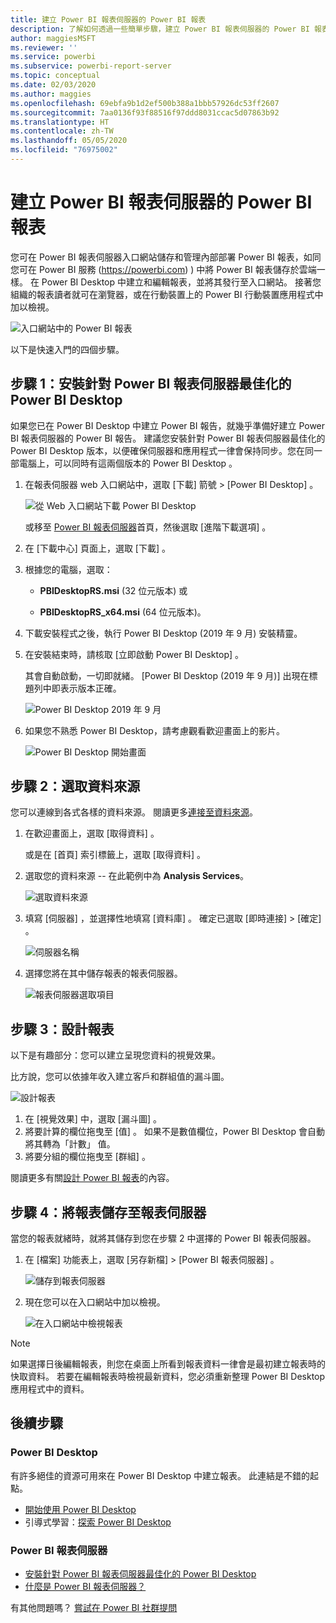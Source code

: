 ```yaml
---
title: 建立 Power BI 報表伺服器的 Power BI 報表
description: 了解如何透過一些簡單步驟，建立 Power BI 報表伺服器的 Power BI 報表。
author: maggiesMSFT
ms.reviewer: ''
ms.service: powerbi
ms.subservice: powerbi-report-server
ms.topic: conceptual
ms.date: 02/03/2020
ms.author: maggies
ms.openlocfilehash: 69ebfa9b1d2ef500b388a1bbb57926dc53ff2607
ms.sourcegitcommit: 7aa0136f93f88516f97ddd8031ccac5d07863b92
ms.translationtype: HT
ms.contentlocale: zh-TW
ms.lasthandoff: 05/05/2020
ms.locfileid: "76975002"
---
```

# <a name="create-a-power-bi-report-for-power-bi-report-server"></a>建立 Power BI 報表伺服器的 Power BI 報表
您可在 Power BI 報表伺服器入口網站儲存和管理內部部署 Power BI 報表，如同您可在 Power BI 服務 (https://powerbi.com) ) 中將 Power BI 報表儲存於雲端一樣。 在 Power BI Desktop 中建立和編輯報表，並將其發行至入口網站。 接著您組織的報表讀者就可在瀏覽器，或在行動裝置上的 Power BI 行動裝置應用程式中加以檢視。

![入口網站中的 Power BI 報表](media/quickstart-create-powerbi-report/report-server-powerbi-report.png)

以下是快速入門的四個步驟。

## <a name="step-1-install-power-bi-desktop-optimized-for-power-bi-report-server"></a>步驟 1：安裝針對 Power BI 報表伺服器最佳化的 Power BI Desktop

如果您已在 Power BI Desktop 中建立 Power BI 報告，就幾乎準備好建立 Power BI 報表伺服器的 Power BI 報告。 建議您安裝針對 Power BI 報表伺服器最佳化的 Power BI Desktop 版本，以便確保伺服器和應用程式一律會保持同步。您在同一部電腦上，可以同時有這兩個版本的 Power BI Desktop 。

1. 在報表伺服器 web 入口網站中，選取 [下載]  箭號 > [Power BI Desktop]  。

    ![從 Web 入口網站下載 Power BI Desktop](media/quickstart-create-powerbi-report/report-server-download-web-portal.png)

    或移至 [Power BI 報表伺服器](https://powerbi.microsoft.com/report-server/)首頁，然後選取 [進階下載選項]  。

2. 在 [下載中心] 頁面上，選取 [下載]  。

3. 根據您的電腦，選取：

    - **PBIDesktopRS.msi** (32 位元版本) 或

    - **PBIDesktopRS_x64.msi** (64 位元版本)。

4. 下載安裝程式之後，執行 Power BI Desktop (2019 年 9 月) 安裝精靈。

2. 在安裝結束時，請核取 [立即啟動 Power BI Desktop]  。
   
    其會自動啟動，一切即就緒。 [Power BI Desktop (2019 年 9 月)]  出現在標題列中即表示版本正確。

    ![Power BI Desktop 2019 年 9 月](media/quickstart-create-powerbi-report/power-bi-report-server-desktop-sept-2019.png)

3. 如果您不熟悉 Power BI Desktop，請考慮觀看歡迎畫面上的影片。
   
    ![Power BI Desktop 開始畫面](media/quickstart-create-powerbi-report/report-server-powerbi-desktop-start.png)

## <a name="step-2-select-a-data-source"></a>步驟 2：選取資料來源
您可以連線到各式各樣的資料來源。 閱讀更多[連接至資料來源](connect-data-sources.md)。

1. 在歡迎畫面上，選取 [取得資料]  。
   
    或是在 [首頁]  索引標籤上，選取 [取得資料]  。
2. 選取您的資料來源 -- 在此範例中為 **Analysis Services**。
   
    ![選取資料來源](media/quickstart-create-powerbi-report/power-bi-report-server-get-data-ssas.png)
3. 填寫 [伺服器]  ，並選擇性地填寫 [資料庫]  。 確定已選取 [即時連接]  > [確定]  。
   
    ![伺服器名稱](media/quickstart-create-powerbi-report/report-server-ssas-server-name.png)
4. 選擇您將在其中儲存報表的報表伺服器。
   
    ![報表伺服器選取項目](media/quickstart-create-powerbi-report/report-server-select-server.png)

## <a name="step-3-design-your-report"></a>步驟 3：設計報表
以下是有趣部分：您可以建立呈現您資料的視覺效果。

比方說，您可以依據年收入建立客戶和群組值的漏斗圖。

![設計報表](media/quickstart-create-powerbi-report/report-server-create-funnel.png)

1. 在 [視覺效果]  中，選取 [漏斗圖]  。
2. 將要計算的欄位拖曳至 [值]  。 如果不是數值欄位，Power BI Desktop 會自動將其轉為「計數」  值。
3. 將要分組的欄位拖曳至 [群組]  。

閱讀更多有關[設計 Power BI 報表](../desktop-report-view.md)的內容。

## <a name="step-4-save-your-report-to-the-report-server"></a>步驟 4：將報表儲存至報表伺服器
當您的報表就緒時，就將其儲存到您在步驟 2 中選擇的 Power BI 報表伺服器。

1. 在 [檔案]  功能表上，選取 [另存新檔]   > [Power BI 報表伺服器]  。
   
    ![儲存到報表伺服器](media/quickstart-create-powerbi-report/report-server-save-as-powerbi-report-server.png)
2. 現在您可以在入口網站中加以檢視。
   
    ![在入口網站中檢視報表](media/quickstart-create-powerbi-report/report-server-powerbi-report.png)
    
> [!NOTE]
> 如果選擇日後編輯報表，則您在桌面上所看到報表資料一律會是最初建立報表時的快取資料。  若要在編輯報表時檢視最新資料，您必須重新整理 Power BI Desktop 應用程式中的資料。

## <a name="next-steps"></a>後續步驟
### <a name="power-bi-desktop"></a>Power BI Desktop
有許多絕佳的資源可用來在 Power BI Desktop 中建立報表。 此連結是不錯的起點。

* [開始使用 Power BI Desktop](../desktop-getting-started.md)
* 引導式學習：[探索 Power BI Desktop](/learn/modules/get-data-power-bi/2-getting-started-power-bi-desktop)

### <a name="power-bi-report-server"></a>Power BI 報表伺服器
* [安裝針對 Power BI 報表伺服器最佳化的 Power BI Desktop](install-powerbi-desktop.md)  
* [什麼是 Power BI 報表伺服器？](get-started.md)  

有其他問題嗎？ [嘗試在 Power BI 社群提問](https://community.powerbi.com/)
